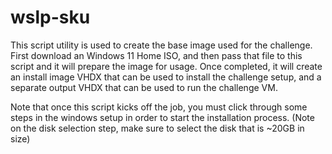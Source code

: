 # wslp-sku

This script utility is used to create the base image used for the challenge.
First download an Windows 11 Home ISO, and then pass that file to this script
and it will prepare the image for usage. Once completed, it will create an
install image VHDX that can be used to install the challenge setup, and a
separate output VHDX that can be used to run the challenge VM.

Note that once this script kicks off the job, you must click through some steps
in the windows setup in order to start the installation process. (Note on the
disk selection step, make sure to select the disk that is ~20GB in size)
